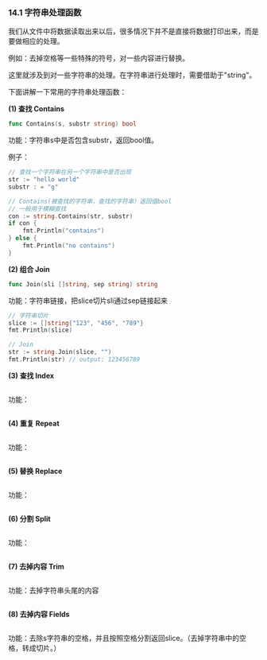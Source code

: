 ### 14.1 字符串处理函数

我们从文件中将数据读取出来以后，很多情况下并不是直接将数据打印出来，而是要做相应的处理。

例如：去掉空格等一些特殊的符号，对一些内容进行替换。

这里就涉及到对一些字符串的处理。在字符串进行处理时，需要借助于"string"。

下面讲解一下常用的字符串处理函数：

**\(1\) 查找 Contains**

```go
func Contains(s, substr string) bool
```

功能：字符串s中是否包含substr，返回bool值。

例子：

```go
// 查找一个字符串在另一个字符串中是否出现
str := "hello world"
substr : = "g"

// Contains(被查找的字符串，查找的字符串）返回值bool
// 一般用于模糊查找
con := string.Contains(str, substr)
if con {
    fmt.Println("contains")
} else {
    fmt.Println("no contains")
}
```

**\(2\) 组合 Join**

```go
func Join(sli []string, sep string) string
```

功能：字符串链接，把slice切片sli通过sep链接起来

```go
// 字符串切片
slice := []string{"123", "456", "789"}
fmt.Println(slice)

// Join
str := string.Join(slice, "")
fmt.Println(str) // output: 123456789
```

**\(3\) 查找 Index**

```go

```

功能：

```go

```

**\(4\) 重复 Repeat**

```go

```

功能：

```go

```

**\(5\) 替换 Replace**

```go

```

功能：

```go

```

**\(6\) 分割 Split**

```go

```

功能：

```go

```

**\(7\) 去掉内容 Trim**

```go

```

功能：去掉字符串头尾的内容

```go

```

**\(8\) 去掉内容 Fields**

```go

```

功能：去除s字符串的空格，并且按照空格分割返回slice。（去掉字符串中的空格，转成切片。）

```go

```

### 



